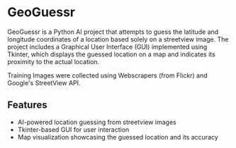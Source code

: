 # GeoGuessr

GeoGuessr is a Python AI project that attempts to guess the latitude and longitude coordinates of a location based solely on a streetview image. The project includes a Graphical User Interface (GUI) implemented using Tkinter, which displays the guessed location on a map and indicates its proximity to the actual location.

Training Images were collected using Webscrapers (from Flickr) and Google's StreetView API. 

## Features

- AI-powered location guessing from streetview images
- Tkinter-based GUI for user interaction
- Map visualization showcasing the guessed location and its accuracy